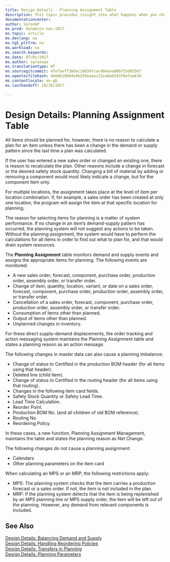 ```yaml
---
title: Design Details - Planning Assignment Table
description: This topic provides insight into what happens when you change how you plan for an item.
documentationcenter: 
author: SorenGP
ms.prod: dynamics-nav-2017
ms.topic: article
ms.devlang: na
ms.tgt_pltfrm: na
ms.workload: na
ms.search.keywords: 
ms.date: 07/01/2017
ms.author: sgroespe
ms.translationtype: HT
ms.sourcegitcommit: 4fefaef7380ac10836fcac404eea006f55d8556f
ms.openlocfilehash: 4de661000de46293eaeec22ce6a6243f0efaa630
ms.contentlocale: en-gb
ms.lasthandoff: 10/16/2017

---
```

# <a name="design-details-planning-assignment-table"></a>Design Details: Planning Assignment Table
All items should be planned for, however, there is no reason to calculate a plan for an item unless there has been a change in the demand or supply pattern since the last time a plan was calculated.  
  
If the user has entered a new sales order or changed an existing one, there is reason to recalculate the plan. Other reasons include a change in forecast or the desired safety stock quantity. Changing a bill of material by adding or removing a component would most likely indicate a change, but for the component item only.  
  
For multiple locations, the assignment takes place at the level of item per location combination. If, for example, a sales order has been created at only one location, the program will assign the item at that specific location for planning.  
  
The reason for selecting items for planning is a matter of system performance. If no change in an item’s demand-supply pattern has occurred, the planning system will not suggest any actions to be taken. Without the planning assignment, the system would have to perform the calculations for all items in order to find out what to plan for, and that would drain system resources.  
  
The **Planning Assignment** table monitors demand and supply events and assigns the appropriate items for planning. The following events are monitored:  
  
* A new sales order, forecast, component, purchase order, production order, assembly order, or transfer order.  
* Change of item, quantity, location, variant, or date on a sales order, forecast, component, purchase order, production order, assembly order, or transfer order.  
* Cancellation of a sales order, forecast, component, purchase order, production order, assembly order, or transfer order.  
* Consumption of items other than planned.  
* Output of items other than planned.  
* Unplanned changes in inventory.  
  
For these direct supply-demand displacements, the order tracking and action messaging system maintains the Planning Assignment table and states a planning reason as an action message.  
  
The following changes in master data can also cause a planning imbalance:  
  
* Change of status to Certified in the production BOM header (for all items using that header).  
* Deleted line (child item).  
* Change of status to Certified in the routing header (for all items using that routing).  
* Changes in the following item card fields.  
* Safety Stock Quantity or Safety Lead Time.  
* Lead Time Calculation.  
* Reorder Point.  
* Production BOM No. (and all children of old BOM reference).  
* Routing No.  
* Reordering Policy.  
  
In these cases, a new function, Planning Assignment Management, maintains the table and states the planning reason as Net Change.  
  
The following changes do not cause a planning assignment:  
  
* Calendars  
* Other planning parameters on the item card  
  
When calculating an MPS or an MRP, the following restrictions apply:  
  
* MPS: The planning system checks that the item carries a production forecast or a sales order. If not, the item is not included in the plan.  
* MRP: If the planning system detects that the item is being replenished by an MPS planning line or MPS supply order, the item will be left out of the planning. However, any demand from relevant components is included.  
  
## <a name="see-also"></a>See Also  
[Design Details: Balancing Demand and Supply](design-details-balancing-demand-and-supply.md)   
[Design Details: Handling Reordering Policies](design-details-handling-reordering-policies.md)   
[Design Details: Transfers in Planning](design-details-transfers-in-planning.md)   
[Design Details: Planning Parameters](design-details-planning-parameters.md)  

